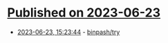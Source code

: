 # [Published on 2023-06-23](index.md)

* [2023-06-23, 15:23:44](https://lobste.rs/s/j6x3fl/binpash_try) - [binpash/try](https://github.com/binpash/try)
